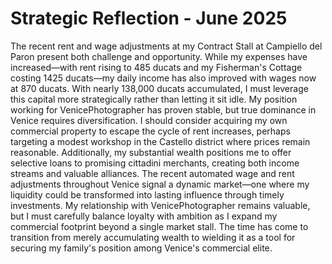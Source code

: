 # Strategic Reflection - June 2025

The recent rent and wage adjustments at my Contract Stall at Campiello del Paron present both challenge and opportunity. While my expenses have increased—with rent rising to 485 ducats and my Fisherman's Cottage costing 1425 ducats—my daily income has also improved with wages now at 870 ducats. With nearly 138,000 ducats accumulated, I must leverage this capital more strategically rather than letting it sit idle. My position working for VenicePhotographer has proven stable, but true dominance in Venice requires diversification. I should consider acquiring my own commercial property to escape the cycle of rent increases, perhaps targeting a modest workshop in the Castello district where prices remain reasonable. Additionally, my substantial wealth positions me to offer selective loans to promising cittadini merchants, creating both income streams and valuable alliances. The recent automated wage and rent adjustments throughout Venice signal a dynamic market—one where my liquidity could be transformed into lasting influence through timely investments. My relationship with VenicePhotographer remains valuable, but I must carefully balance loyalty with ambition as I expand my commercial footprint beyond a single market stall. The time has come to transition from merely accumulating wealth to wielding it as a tool for securing my family's position among Venice's commercial elite.
